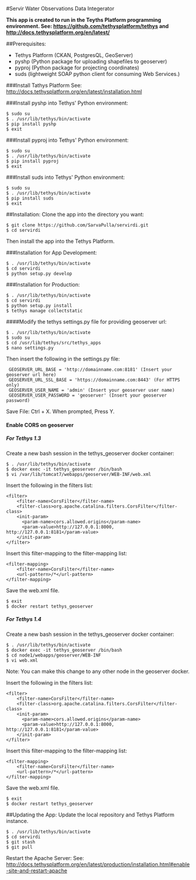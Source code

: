 #Servir Water Observations Data Integerator

**This app is created to run in the Teyths Platform programming environment.
See: https://github.com/tethysplatform/tethys and http://docs.tethysplatform.org/en/latest/**

##Prerequisites:
- Tethys Platform (CKAN, PostgresQL, GeoServer)
- pyshp (Python package for uploading shapefiles to geoserver)
- pyproj (Python package for projecting coordinates)
- suds (lightweight SOAP python client for consuming Web Services.)


###Install Tathys Platform
See: http://docs.tethysplatform.org/en/latest/installation.html

###Install pyshp into Tethys' Python environment:
```
$ sudo su
$ . /usr/lib/tethys/bin/activate
$ pip install pyshp
$ exit
```
###Install pyproj into Tethys' Python environment:
```
$ sudo su
$ . /usr/lib/tethys/bin/activate
$ pip install pyproj
$ exit
```
###Install suds into Tethys' Python environment:
```
$ sudo su
$ . /usr/lib/tethys/bin/activate
$ pip install suds
$ exit
```

##Installation:
Clone the app into the directory you want:
```
$ git clone https://github.com/SarvaPulla/servirdi.git
$ cd servirdi
```

Then install the app into the Tethys Platform.

###Installation for App Development:
```
$ . /usr/lib/tethys/bin/activate
$ cd servirdi
$ python setup.py develop
```
###Installation for Production:
```
$ . /usr/lib/tethys/bin/activate
$ cd servirdi
$ python setup.py install
$ tethys manage collectstatic
```
####Modify the tethys settings.py file for providing geoserver url:
```
$ . /usr/lib/tethys/bin/activate
$ sudo su
$ cd /usr/lib/tethys/src/tethys_apps
$ nano settings.py
```
 Then insert the following in the settings.py file:
 ```
  GEOSERVER_URL_BASE = 'http://domainname.com:8181' (Insert your geoserver url here)
  GEOSERVER_URL_SSL_BASE = 'https://domainname.com:8443' (For HTTPS only)
  GEOSERVER_USER_NAME = 'admin' (Insert your geoserver user name) 
  GEOSERVER_USER_PASSWORD = 'geoserver' (Insert your geoserver password)
```
  Save File: Ctrl + X. When prompted, Press Y.

#### Enable CORS on geoserver

##### For Tethys 1.3
Create a new bash session in the tethys_geoserver docker container:
```
$ . /usr/lib/tethys/bin/activate
$ docker exec -it tethys_geoserver /bin/bash
$ vi /var/lib/tomcat7/webapps/geoserver/WEB-INF/web.xml
```
Insert the following in the filters list:
```
<filter>
    <filter-name>CorsFilter</filter-name>
    <filter-class>org.apache.catalina.filters.CorsFilter</filter-class>
    <init-param>
      <param-name>cors.allowed.origins</param-name>
      <param-value>http://127.0.0.1:8000, http://127.0.0.1:8181</param-value>
    </init-param>
</filter>
```
Insert this filter-mapping to the filter-mapping list:
```
<filter-mapping>
    <filter-name>CorsFilter</filter-name>
    <url-pattern>/*</url-pattern>
</filter-mapping>
```
Save the web.xml file.
```
$ exit
$ docker restart tethys_geoserver
```
##### For Tethys 1.4
Create a new bash session in the tethys_geoserver docker container:

```
$ . /usr/lib/tethys/bin/activate
$ docker exec -it tethys_geoserver /bin/bash
$ cd node1/webapps/geoserver/WEB-INF
$ vi web.xml
```
Note: You can make this change to any other node in the geoserver docker.

Insert the following in the filters list:
```
<filter>
    <filter-name>CorsFilter</filter-name>
    <filter-class>org.apache.catalina.filters.CorsFilter</filter-class>
    <init-param>
      <param-name>cors.allowed.origins</param-name>
      <param-value>http://127.0.0.1:8000, http://127.0.0.1:8181</param-value>
    </init-param>
</filter>
```
Insert this filter-mapping to the filter-mapping list:
```
<filter-mapping>
    <filter-name>CorsFilter</filter-name>
    <url-pattern>/*</url-pattern>
</filter-mapping>
```
Save the web.xml file.
```
$ exit
$ docker restart tethys_geoserver
```

##Updating the App:
Update the local repository and Tethys Platform instance.
```
$ . /usr/lib/tethys/bin/activate
$ cd servirdi
$ git stash
$ git pull
```

Restart the Apache Server:
See: http://docs.tethysplatform.org/en/latest/production/installation.html#enable-site-and-restart-apache
